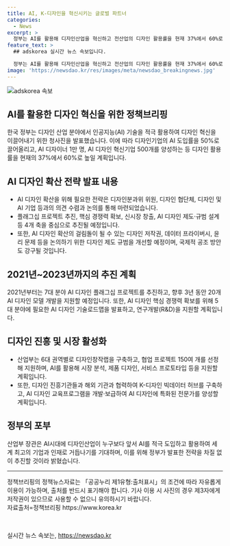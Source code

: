 ```yaml
---
title: AI, K-디자인을 혁신시키는 글로벌 파트너
categories:
  - News
excerpt: >
  정부는 AI를 활용해 디자인산업을 혁신하고 전산업의 디자인 활용률을 현재 37%에서 60%로 끌어올리는 전략을 발표했다. AI 도입률 50%, AI 디자이너 1만 명, AI 디자인 혁신기업 500개 등 목표를 제시하며, AI 디자인 플래그십 프로젝트를 통해 7대 분야를 추진하고, 교육프로그램과 시장 활성화를 위한 지원책을 제시했다. 이를 통해 정부는 K-디자인이 AI를 활용해 세계 최고의 기업과 인재로 발전할 수 있도록 밝혔다.
feature_text: >
  ## adskorea 실시간 뉴스 속보입니다.

  정부는 AI를 활용해 디자인산업을 혁신하고 전산업의 디자인 활용률을 현재 37%에서 60%로 끌어올리는 전략을 발표했다. AI 도입률 50%, AI 디자이너 1만 명, AI 디자인 혁신기업 500개 등 목표를 제시하며, AI 디자인 플래그십 프로젝트를 통해 7대 분야를 추진하고, 교육프로그램과 시장 활성화를 위한 지원책을 제시했다. 이를 통해 정부는 K-디자인이 AI를 활용해 세계 최고의 기업과 인재로 발전할 수 있도록 밝혔다.
image: 'https://newsdao.kr/res/images/meta/newsdao_breakingnews.jpg'
---
```


<p><img src="https://newsdao.kr/res/images/meta/newsdao_breakingnews.jpg" alt="adskorea 속보" /></p>

<h2 data-ke-size="size26">AI를 활용한 디자인 혁신을 위한 정책브리핑</h2>

<p data-ke-size="size16">한국 정부는 디자인 산업 분야에서 인공지능(AI) 기술을 적극 활용하여 디자인 혁신을 이끌어내기 위한 청사진을 발표했습니다. 이에 따라 디자인기업의 AI 도입률을 50%로 끌어올리고, AI 디자이너 1만 명, AI 디자인 혁신기업 500개를 양성하는 등 디자인 활용률을 현재의 37%에서 60%로 높일 계획입니다.</p>

<h2 data-ke-size="size24">AI 디자인 확산 전략 발표 내용</h2>

<ul>
  <li>AI 디자인 확산을 위해 필요한 전략은 디자인분과위 위원, 디자인 협단체, 디자인 및 AI 기업 등과의 의견 수렴과 논의를 통해 마련되었습니다.</li>
  <li>플래그십 프로젝트 추진, 핵심 경쟁력 확보, 신시장 창출, AI 디자인 제도·규범 설계 등 4개 축을 중심으로 추진될 예정입니다.</li>
  <li>또한, AI 디자인 확산의 걸림돌이 될 수 있는 디자인 저작권, 데이터 프라이버시, 윤리 문제 등을 논의하기 위한 디자인 제도 규범을 개선할 예정이며, 국제적 공조 방안도 강구될 것입니다.</li>
</ul>

<h2 data-ke-size="size24">2021년~2023년까지의 추진 계획</h2>

<p data-ke-size="size16">2021년부터는 7대 분야 AI 디자인 플래그십 프로젝트를 추진하고, 향후 3년 동안 20개 AI 디자인 모델 개발을 지원할 예정입니다. 또한, AI 디자인 핵심 경쟁력 확보를 위해 5대 분야에 필요한 AI 디자인 기술로드맵을 발표하고, 연구개발(R&D)을 지원할 계획입니다.</p>

<h2 data-ke-size="size24">디자인 진흥 및 시장 활성화</h2>

<ul>
  <li>산업부는 6대 권역별로 디자인창작랩을 구축하고, 협업 프로젝트 150여 개를 선정해 지원하며, AI를 활용해 시장 분석, 제품 디자인, 서비스 프로토타입 등을 지원할 계획입니다.</li>
  <li>또한, 디자인 진흥기관들과 해외 기관과 협력하여 K-디자인 빅데이터 허브를 구축하고, AI 디자인 교육프로그램을 개발·보급하여 AI 디자인에 특화된 전문가를 양성할 계획입니다.</li>
</ul>

<h2 data-ke-size="size24">정부의 포부</h2>

<p data-ke-size="size16">산업부 장관은 AI시대에 디자인산업이 누구보다 앞서 AI를 적극 도입하고 활용하여 세계 최고의 기업과 인재로 거듭나기를 기대하며, 이를 위해 정부가 발표한 전략을 차질 없이 추진할 것이라 밝혔습니다.</p>

<hr>

<p data-ke-size="size16">정책브리핑의 정책뉴스자료는 「공공누리 제1유형:출처표시」의 조건에 따라 자유롭게 이용이 가능하며, 출처를 반드시 표기해야 합니다. 기사 이용 시 사진의 경우 제3자에게 저작권이 있으므로 사용할 수 없으니 유의하시기 바랍니다. <br>자료출처=정책브리핑 https://www.korea.kr</p>

<p data-ke-size="size16">&nbsp;</p>
실시간 뉴스 속보는, <a href="https://newsdao.kr" rel="dofollow">https://newsdao.kr</a>


